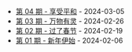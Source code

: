 * [第 04 期 - 享受平和](https://thatdog.cn/posts/04-享受平和) - 2024-03-05
* [第 03 期 - 万物有灵](https://thatdog.cn/posts/03-万物有灵) - 2024-02-26
* [第 02 期 - 过了春节](https://thatdog.cn/posts/02-过了春节) - 2024-02-19
* [第 01 期 - 新年伊始](https://thatdog.cn/posts/01-新年伊始) - 2024-02-06
